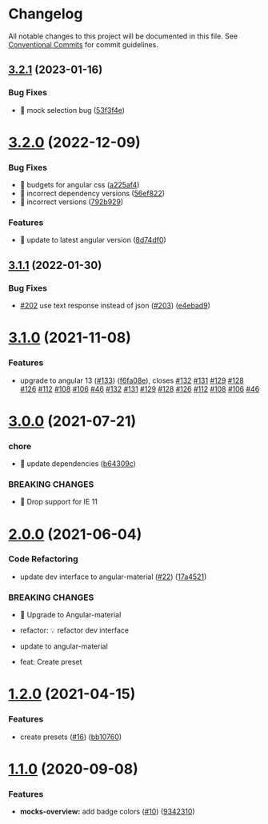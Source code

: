 # Changelog

All notable changes to this project will be documented in this file. See
[Conventional Commits](https://conventionalcommits.org) for commit guidelines.

## [3.2.1](https://github.com/ng-apimock/dev-interface/compare/v3.2.0...v3.2.1) (2023-01-16)


### Bug Fixes

* 🐛 mock selection bug ([53f3f4e](https://github.com/ng-apimock/dev-interface/commit/53f3f4e05c81538c4f021c5b81d7ba2875abc7cf))

# [3.2.0](https://github.com/ng-apimock/dev-interface/compare/v3.1.1...v3.2.0) (2022-12-09)


### Bug Fixes

* 🐛 budgets for angular css ([a225af4](https://github.com/ng-apimock/dev-interface/commit/a225af41047ecde809909a3e83a48f0c9939f67c))
* 🐛 incorrect dependency versions ([56ef822](https://github.com/ng-apimock/dev-interface/commit/56ef8223b93c4cf226fb5f81714c3cfadb38ae71))
* 🐛 incorrect versions ([792b929](https://github.com/ng-apimock/dev-interface/commit/792b929788c5c59b0f1d9dd8df0861af549b66cc))


### Features

* 🎸 update to latest angular version ([8d74df0](https://github.com/ng-apimock/dev-interface/commit/8d74df089ed14fca5c8c598a7e25450c493e9343))

## [3.1.1](https://github.com/ng-apimock/dev-interface/compare/v3.1.0...v3.1.1) (2022-01-30)


### Bug Fixes

* [#202](https://github.com/ng-apimock/dev-interface/issues/202) use text response instead of json ([#203](https://github.com/ng-apimock/dev-interface/issues/203)) ([e4ebad9](https://github.com/ng-apimock/dev-interface/commit/e4ebad9b70bf1b176560426670e9925a8f0fb106))

# [3.1.0](https://github.com/ng-apimock/dev-interface/compare/v3.0.0...v3.1.0) (2021-11-08)


### Features

* upgrade to angular 13 ([#133](https://github.com/ng-apimock/dev-interface/issues/133)) ([f6fa08e](https://github.com/ng-apimock/dev-interface/commit/f6fa08e1e22d235f41b5b4c0733a79dadaa1453b)), closes [#132](https://github.com/ng-apimock/dev-interface/issues/132) [#131](https://github.com/ng-apimock/dev-interface/issues/131) [#129](https://github.com/ng-apimock/dev-interface/issues/129) [#128](https://github.com/ng-apimock/dev-interface/issues/128) [#126](https://github.com/ng-apimock/dev-interface/issues/126) [#112](https://github.com/ng-apimock/dev-interface/issues/112) [#108](https://github.com/ng-apimock/dev-interface/issues/108) [#106](https://github.com/ng-apimock/dev-interface/issues/106) [#46](https://github.com/ng-apimock/dev-interface/issues/46) [#132](https://github.com/ng-apimock/dev-interface/issues/132) [#131](https://github.com/ng-apimock/dev-interface/issues/131) [#129](https://github.com/ng-apimock/dev-interface/issues/129) [#128](https://github.com/ng-apimock/dev-interface/issues/128) [#126](https://github.com/ng-apimock/dev-interface/issues/126) [#112](https://github.com/ng-apimock/dev-interface/issues/112) [#108](https://github.com/ng-apimock/dev-interface/issues/108) [#106](https://github.com/ng-apimock/dev-interface/issues/106) [#46](https://github.com/ng-apimock/dev-interface/issues/46)

# [3.0.0](https://github.com/ng-apimock/dev-interface/compare/v2.0.0...v3.0.0) (2021-07-21)


### chore

* 🤖 update dependencies ([b64309c](https://github.com/ng-apimock/dev-interface/commit/b64309c82518d0ecc57df8563689d6178078cda3))


### BREAKING CHANGES

* 🧨  Drop support for IE 11

# [2.0.0](https://github.com/ng-apimock/dev-interface/compare/v1.2.0...v2.0.0) (2021-06-04)


### Code Refactoring

* update dev interface to  angular-material ([#22](https://github.com/ng-apimock/dev-interface/issues/22)) ([17a4521](https://github.com/ng-apimock/dev-interface/commit/17a4521659e87a671ef0657d76beb671b1153cc1))


### BREAKING CHANGES

* 🧨 Upgrade to Angular-material

* refactor: 💡 refactor dev interface

- update to angular-material

- feat: Create preset

# [1.2.0](https://github.com/ng-apimock/dev-interface/compare/v1.1.0...v1.2.0) (2021-04-15)


### Features

* create presets ([#16](https://github.com/ng-apimock/dev-interface/issues/16)) ([bb10760](https://github.com/ng-apimock/dev-interface/commit/bb107608281b8c8ba8b643edde9cbe1e4008baff))

# [1.1.0](https://github.com/ng-apimock/dev-interface/compare/v1.0.7...v1.1.0) (2020-09-08)


### Features

* **mocks-overview:** add badge colors ([#10](https://github.com/ng-apimock/dev-interface/issues/10)) ([9342310](https://github.com/ng-apimock/dev-interface/commit/93423103d702c83a4efd11457a44727b8d4048e0))

